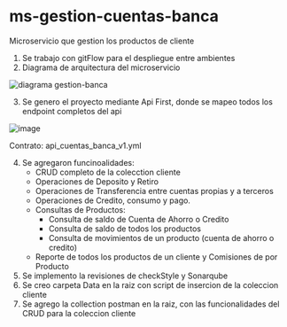# ms-gestion-cuentas-banca
Microservicio que gestion los productos de cliente

1. Se trabajo con gitFlow para el despliegue entre ambientes
2. Diagrama de arquitectura del microservicio

![diagrama gestion-banca](https://github.com/diego3797/ms-gestion-cuentas-banca/assets/75541408/a7d47319-e36c-4ee2-b3fb-ee76f57621e7)

   
3. Se genero el proyecto mediante Api First, donde se mapeo todos los endpoint completos del api

![image](https://github.com/diego3797/ms-gestion-cuentas-banca/assets/75541408/fc33eb1f-b8ea-44c2-bff5-d67367b0c3fe)

Contrato: api_cuentas_banca_v1.yml
   
4. Se agregaron funcinoalidades:
   - CRUD completo de la colecction cliente
   - Operaciones de Deposito y Retiro
   - Operaciones de Transferencia entre cuentas propias y a terceros
   - Operaciones de Credito, consumo y pago.
   - Consultas de Productos:
      - Consulta de saldo de Cuenta de Ahorro o Credito
      - Consulta de saldo de todos los productos
      - Consulta de movimientos de un producto (cuenta de ahorro o credito)
   - Reporte de todos los productos de un cliente y Comisiones de por Producto
5. Se implemento la revisiones de checkStyle y Sonarqube
6. Se creo carpeta Data en la raiz con script de insercion de la coleccion cliente
7. Se agrego la collection postman en la raiz, con las funcionalidades del CRUD para la coleccion cliente   


